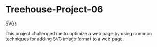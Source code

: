 # Treehouse-Project-06
SVGs

This project challenged me to optimize a web page by using common techniques for adding SVG image format to a web page.
